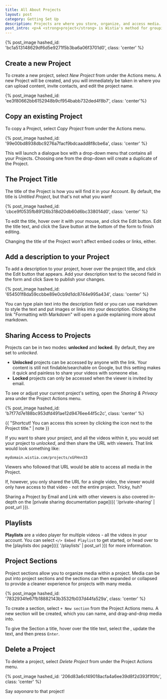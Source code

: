 ```yaml
---
title: All About Projects
layout: post
category: Getting Set Up
description: Projects are where you store, organize, and access media. Projects are the building blocks for Wistia organization.
post_intro: <p>A <strong>project</strong> is Wistia's method for grouping related media. It's our way of helping you stay organized and happy.</p><p>A project could contain all the training videos for your organization, all the sales materials related to a specific product, or just a bunch of your upcoming content.</p>
---
```


{% post_image hashed_id: 'bc1a513148629df6d5e9271f5b3ba6a06f3701d0', class: 'center' %}

## Create a new Project

To create a new project, select *New Project* from under the
<span class="action_menu">Actions</span> menu. A new Project will be created,
and you will immediately be taken in where you can upload content, invite
contacts, and edit the project name.

{% post_image hashed_id: 'ee3f80662bb6152948b9cf954babb732ded4f8b7', class: 'center'%}

## Copy an existing Project

To copy a Project, select *Copy Project* from under the
<span class="action_menu">Actions</span> menu.

{% post_image hashed_id: '99e00bd8938dbc9276a7facf9bdcaadd8f8cbe6a', class: 'center' %}

This will launch a dialogue box with a drop-down menu that contains all your
Projects. Choosing one from the drop-down will create a duplicate of the Project.

## The Project Title

The title of the Project is how you will find it in your Account. By default,
the title is *Untitled Project*, but that's not what you want!

{% post_image hashed_id: 'cbce9f0535fb89126b318d20db60d6bc338014d0', class: 'center' %}

To edit the title, hover over it with your mouse, and click the
Edit button. Edit the title text, and click the Save button at the bottom of the form
to finish editing.

Changing the title of the Project won't affect embed codes or links, either.

## Add a description to your Project


To add a description to your project, hover over the project title,
and click the Edit button that appears. Add your description text
to the second field in the form and click Save to publish your changes.

{% post_image hashed_id: '654501f8da59ccbbe89e0cb9d1dc8744e995a434', class: 'center' %}

You can type plain text into the description field or you can use markdown to style the text 
and put images or links into your description. Clicking the link "Formatting with Markdown" 
will open a guide explaining more about markdown. 

## Sharing Access to Projects

Projects can be in two modes: **unlocked** and **locked**. By default, they are
set to *unlocked*.

* **Unlocked** projects can be accessed by anyone with the link. Your content is
still not findable/searchable on Google, but this setting makes it quick and
painless to share your videos with someone else.
* **Locked** projects can only be accessed when the viewer is invited by email.

To see or adjust your current project's setting, open the *Sharing & Privacy*
area under the <span class='action_menu'>Project Actions</span> menu.

{% post_image hashed_id: 'b7f77d7e188bc953dfd491ae12d9476ee44f5c2c', class: 'center' %}

{{ "Shortcut! You can access this screen by clicking the <i class='icon-lock'></i> icon next to the Project title." | note }}

If you want to share your project, and all the videos within it,
you would set your project to *unlocked*, and then share the
URL with viewers. That link would look something like:

`mydomain.wistia.com/projects/xGFHnn33`

Viewers who followed that URL would be able to access all media in the Project.

If, however, you only shared the URL for a single video, the viewer would only
have access to that video - not the entire project. Tricky, huh?

Sharing a Project by Email and Link with other viewers is also covered in-depth
on the [private sharing documentation page]({{ '/private-sharing' | post_url }}).

## Playlists

**Playlists** are a video player for multiple videos - all the videos in your 
account. You can select `</> Embed Playlist` to get started, or head over to 
the [playlists doc page]({{ '/playlists' | post_url }}) for more information.

## Project Sections

Project sections allow you to organize media within a project. Media can be put
into project sections and the sections can then expanded or collapsed to provide
a cleaner experience for projects with many media. 

{% post_image hashed_id: '7832934fe67fb18882143b3532fb037d44fa529a', class: 'center' %}

To create a section, select `+ New section` from the Project Actions menu.
A new section will be created, which you can name, and drag-and-drop media into.

To give the Section a title, hover over the title text, select the
<span class="edit_tag"></span>, update the text, and then press `Enter`.

## Delete a Project

To delete a project, select *Delete Project* from under the
<span class="action_menu">Project Actions</span> menu.

{% post_image hashed_id: '206d83a6cf49018acfa4a6ee39d8f2d393f1f0fc', class: 'center' %}

Say *sayonara* to that project!
